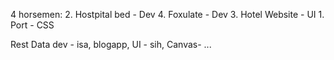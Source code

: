 4 horsemen:
    2. Hostpital bed - Dev 
    4. Foxulate - Dev
    3. Hotel Website - UI
    1. Port - CSS

Rest Data
dev - isa, blogapp,
UI - sih, 
Canvas- ...